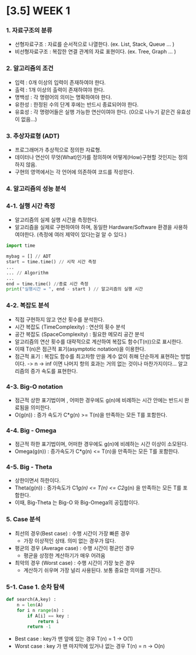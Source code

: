 # [3.5] WEEK 1 
### 1. 자료구조의 분류
* 선형자료구조 : 자료를 순서적으로 나열한다. (ex. List, Stack, Queue ... )
* 비선형자료구조 : 복잡한 연결 관계의 자료 표현이다. (ex. Tree, Graph ... )

### 2. 알고리즘의 조건
* 입력 : 0개 이상의 입력이 존재하여야 한다.
* 출력 : 1개 이상의 출력이 존재하여야 한다.
* 명백성 : 각 명령어의 의미는 명확하여야 한다.
* 유한성 : 한정된 수의 단계 후에는 반드시 종료되어야 한다.
* 유효성 : 각 명령어들은 실행 가능한 연산이여야 한다. 
(0으로 나누기 같은건 유효성이 없음...)

### 3. 추상자료형 (ADT)
* 프로그래머가 추상적으로 정의한 자료형.
* 데이터나 연산이 무엇(What)인가를 정의하며 어떻게(How)구현할 것인지는 정의하지 않음.
* 구현의 영역에서는 각 언어에 의존하여 코드를 작성한다.

### 4. 알고리즘의 성능 분석
### 4-1. 실행 시간 측정
* 알고리즘의 실제 실행 시간을 측정한다.
* 알고리즘을 실제로 구현하여야 하며, 동일한 Hardware/Software 환경을 사용하여야한다.
(측정에 여러 제약이 있다는걸 알 수 있다.)
``` python 
import time

mybag = [] // ADT
start = time.time() // 시작 시간 측정
...
... // Algorithm
...
end = time.time() //종료 시간 측정
print("실행시간 = ", end - start ) // 알고리즘의 실행 시간
```

### 4-2. 복잡도 분석
* 직접 구현하지 않고 연산 횟수를 분석한다.
* 시간 복잡도 (TimeComplexity) : 연산의 횟수 분석
* 공간 복잡도 (SpaceComplexity) : 필요한 메모리 공간 분석
* 알고리즘의 연산 횟수를 대략적으로 계산하여 복잡도 함수(T(n))으로 표시한다.
* 이때 T(n)은 점근적 표기(asymptotic notation)을 이용한다.
* 점근적 표기 : 복잡도 함수를 최고차항 만을 계수 없이 취해 단순하게 표현하는 방법이다. -> n -> inf 이면 나머지 항의 효과는 거의 없는 것이나 마찬가지이다... 알고리즘의 증가 속도를 표현한다.

### 4-3. Big-O notation
* 점근적 상한 표기법이며 , 어떠한 경우에도 g(n)에 비례하는 시간 안에는 반드시 완료됨을 의미한다.
* O(g(n)) : 증가 속도가 C*g(n) >= T(n)을 만족하는 모든 T를 포함한다.

### 4-4. Big - Omega
* 점근적 하한 표기법이며, 어떠한 경우에도 g(n)에 비례하는 시간 이상이 소모된다.
* Omega(g(n)) : 증가속도가 C*g(n) <= T(n)을 만족하는 모든 T를 포함한다.

### 4-5. Big - Theta
* 상한이면서 하한이다. 
* Theta(g(n)) : 증가속도가 C1*g(n) <= T(n) <= C2*g(n) 을 만족하는 모든 T를 포함한다.
* 이때, Big-Theta 는 Big-O 와 Big-Omega의 공집합이다.

### 5. Case 분석
* 최선의 경우(Best case) : 수행 시간이 가장 빠른 경우
    * 가장 이상적인 상태. 의미 없는 경우가 많다.
* 평균의 경우 (Average case) : 수행 시간이 평균인 경우
    * 평균을 상정한 계산하기가 매우 어려움
* 최악의 경우 (Worst case) : 수행 시간이 가장 늦은 경우
    * 계산하기 쉬우며 가장 널리 사용된다. 보통 중요한 의미를 가진다.

### 5-1. Case 1. 순차 탐색
``` python 
def search(A,key) : 
    n = len(A)
    for i n range(n) : 
        if A[i] == key :
            return i
        return -1
```
* Best case : key가 맨 앞에 있는 경우
    T(n) = 1 -> O(1)
* Worst case : key 가 맨 마지막에 있거나 없는 경우
    T(n) = n -> O(n)